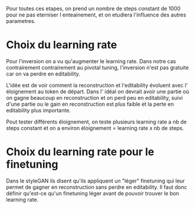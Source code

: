 Pour toutes ces etapes, on prend un nombre
de steps constant de 1000 pour ne pas
eterniser l enteainement, et on etudiera 
l'influence des autres parametres.

# Choix du learning rate

Pour l'inversion on a vu qu'augmenter le
learning rate. Dans notre cas contrairement
contrairement au pivotal tuning,
l'inversion n'est pas gratuite car on va
perdre en editability.

L'idée est de voir comment la reconstruction
et l'editability évoluent avec l'
éloignement au token de départ. Dans l'
idéal on devrait avoir une partie où on
gagne beaucoup en reconstruction et on
perd peu en editability, suivi d'une partie
ou le gain en reconstruction est plus
faible et la perte en editability plus
importante.

Pout tester différents éloignement,
on teste plusieurs learning rate a nb de 
steps constant et on a environ éloignement
= learning rate x nb de steps.

# Choix du learning rate pour le finetuning

Dans le styleGAN ils disent qu'ils 
appliquent un "léger" finetuning qui
leur permet de gagner en reconstruction
sans perdre en editability. Il faut donc définir qu'est-ce qu'un finetuning léger
avant de pouvoir trouver le bon learning
rate.














